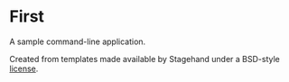 # First

A sample command-line application.

Created from templates made available by Stagehand under a BSD-style
[license](https://github.com/dart-lang/stagehand/blob/master/LICENSE).
